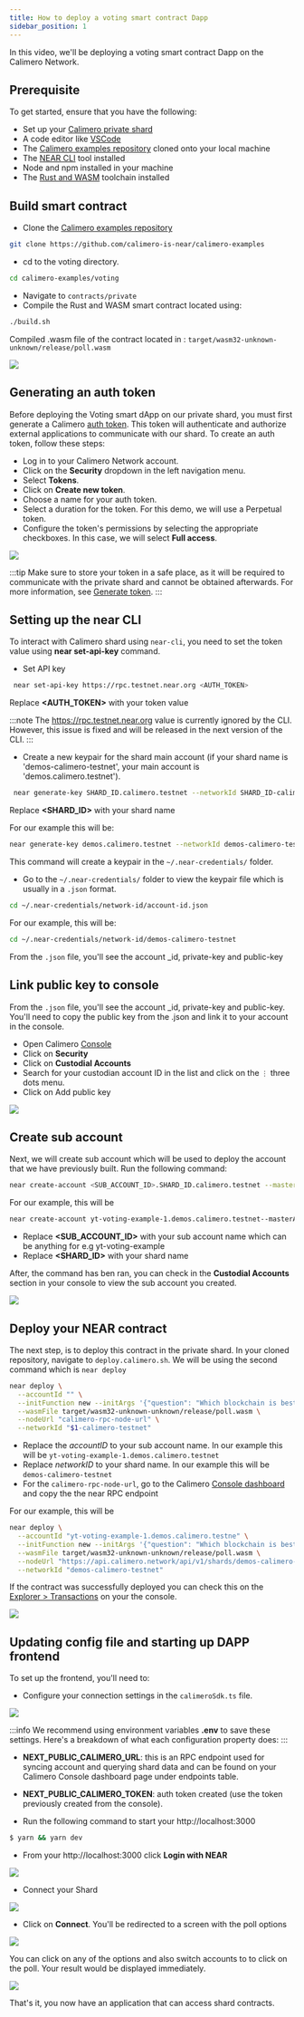 ```yaml
---
title: How to deploy a voting smart contract Dapp
sidebar_position: 1
---
```


In this video, we'll be deploying a voting smart contract Dapp on the Calimero Network.

## Prerequisite

To get started, ensure that you have the following:

- Set up your [Calimero private shard](https://docs.calimero.network/getting_started/set_shard)
- A code editor like [VSCode](https://code.visualstudio.com/download)
- The [Calimero examples repository](https://github.com/calimero-is-near/calimero-examples) cloned onto your local machine
- The [NEAR CLI](https://docs.near.org/tools/near-cli#setup) tool installed
- Node and npm installed in your machine
- The [Rust and WASM](https://docs.near.org/develop/contracts/introduction#rust-and-wasm) toolchain installed

## Build smart contract

- Clone the [Calimero examples repository](https://github.com/calimero-is-near/calimero-examples)

```bash
git clone https://github.com/calimero-is-near/calimero-examples
```

- cd to the voting directory.

```bash
cd calimero-examples/voting
```

- Navigate to `contracts/private`
- Compile the Rust and WASM smart contract located using:

```bash
./build.sh
```

Compiled .wasm file of the contract located in :
`target/wasm32-unknown-unknown/release/poll.wasm`

![](../../static/img/voting_wasm.png)

## Generating an auth token

Before deploying the Voting smart dApp on our private shard, you must first generate a Calimero [auth token](/docs/getting_started/generate_token.md). This token will authenticate and authorize external applications to communicate with our shard.
To create an auth token, follow these steps:

- Log in to your Calimero Network account.
- Click on the **Security** dropdown in the left navigation menu.
- Select **Tokens**.
- Click on **Create new token**.
- Choose a name for your auth token.
- Select a duration for the token. For this demo, we will use a Perpetual token.
- Configure the token's permissions by selecting the appropriate checkboxes. In this case, we will select **Full access**.

![](../../static/img/voting_token.png)

:::tip
Make sure to store your token in a safe place, as it will be required to communicate with the private shard and cannot be obtained afterwards. For more information, see [Generate token](/docs/getting_started/generate_token.md).
:::

## Setting up the near CLI

To interact with Calimero shard using `near-cli`, you need to set the token value using **near set-api-key** command. 

- Set API key

```bash
 near set-api-key https://rpc.testnet.near.org <AUTH_TOKEN>   
```

Replace **<AUTH_TOKEN>** with your token value

:::note
The https://rpc.testnet.near.org value is currently ignored by the CLI. However, this issue is fixed and will be released in the next version of the CLI.
:::

- Create a new keypair for the shard main account (if your shard name is 'demos-calimero-testnet', your main account is 'demos.calimero.testnet').

```bash
 near generate-key SHARD_ID.calimero.testnet --networkId SHARD_ID-calimero-testnet
```

Replace **<SHARD_ID>** with your shard name

For our example this will be:

```bash
near generate-key demos.calimero.testnet --networkId demos-calimero-testnet
```

This command will create a keypair in the `~/.near-credentials/` folder.

- Go to the `~/.near-credentials/` folder to view the  keypair file which is usually in a `.json` format.

```bash
cd ~/.near-credentials/network-id/account-id.json
```

For our example, this will be:

```bash
cd ~/.near-credentials/network-id/demos-calimero-testnet
```

From the `.json` file, you'll see the account _id, private-key and public-key

## Link public key to console

From the `.json` file, you'll see the account _id, private-key and public-key. You'll need to copy the public key from the .json and link it to your account in the console.

- Open Calimero [Console](https://app.calimero.network/dashboard)
- Click on **Security**
- Click on **Custodial Accounts**
- Search for your custodian account ID in the list and click on the  `⋮` three dots menu.
- Click on Add public key

![](../../static/img/public_keys.png)

## Create sub account

Next, we will create sub account which will be used to deploy the account that we have previously built. Run the following command:

 ```bash
near create-account <SUB_ACCOUNT_ID>.SHARD_ID.calimero.testnet --masterAccount SHARD_ID.calimero.testnet --networkId SHARD_ID-calimero-testnet--nodeUrl https://api.calimero.network/api/v1/shards/SHARD_ID.calimero.testnet/neard-rpc/  
 ```

For our example, this will be

 ```bash
near create-account yt-voting-example-1.demos.calimero.testnet--masterAccount demos.calimero.testnet --networkId demos-calimero-testnet--nodeUrl https://api.calimero.network/api/v1/shards/demos.calimero.testnet/neard-rpc/  
 ```

- Replace **<SUB_ACCOUNT_ID>** with your sub account name which can be anything for e.g yt-voting-example
- Replace **<SHARD_ID>** with your shard name

After, the command has ben ran, you can check in the **Custodial Accounts** section in your console to view the sub account you created.

![](../../static/img/yt-sub-account.png)

## Deploy your NEAR contract

The next step, is to deploy this contract in the private shard. In your cloned repository, navigate to `deploy.calimero.sh`. We will be using the second command which is `near deploy`

```bash
near deploy \
  --accountId "" \
  --initFunction new --initArgs '{"question": "Which blockchain is best?", "options": ["NEAR","Bitcoin"]}' \
  --wasmFile target/wasm32-unknown-unknown/release/poll.wasm \
  --nodeUrl "calimero-rpc-node-url" \
  --networkId "$1-calimero-testnet"
```

- Replace the _accountID_ to your sub account name. In our example this will be  `yt-voting-example-1.demos.calimero.testnet`
- Replace _networkID_ to your shard name. In our example this will be `demos-calimero-testnet`
- For the `calimero-rpc-node-url`, go to the Calimero [Console dashboard](https://app.calimero.network/dashboard) and copy the the near RPC endpoint

For our example, this will be

```bash
near deploy \
  --accountId "yt-voting-example-1.demos.calimero.testne" \
  --initFunction new --initArgs '{"question": "Which blockchain is best?", "options": ["NEAR","Bitcoin"]}' \
  --wasmFile target/wasm32-unknown-unknown/release/poll.wasm \
  --nodeUrl "https://api.calimero.network/api/v1/shards/demos-calimero-testnet/neard-rpc/  " \
  --networkId "demos-calimero-testnet"
```

If the contract was successfully deployed you can check this on the [Explorer > Transactions](https://app.calimero.network/dashboard/explorer/transactions) on your the console.

![](../../static/img/voting_tranactions.png)


## Updating config file and starting up DAPP frontend

To set up the frontend, you'll need to:

- Configure your connection settings in the `calimeroSdk.ts` file.

![](../../static/img/calimero.sdk.png)

:::info
We recommend using environment variables **.env** to save these settings. Here's a breakdown of what each configuration property does:
:::

- **NEXT_PUBLIC_CALIMERO_URL**: this is an RPC endpoint used for syncing account and querying shard data and can be found on your Calimero Console dashboard page under endpoints table.
- **NEXT_PUBLIC_CALIMERO_TOKEN**: auth token created (use the token previously created from the console).


- Run the following command to start your http://localhost:3000 

```bash
$ yarn && yarn dev
```

- From your http://localhost:3000  click **Login with NEAR**

![](../../static/img/localhost.png)

- Connect your Shard

![](../../static/img/connect_shard.png)

- Click on **Connect**. You'll be redirected to a screen with the poll options

![](../../static/img/poll.png)

You can click on any of the options and also switch accounts to to click on the poll. Your result would be displayed immediately.

![](../../static/img/poll_options.png)

That's it, you now have an application that can access shard contracts.
